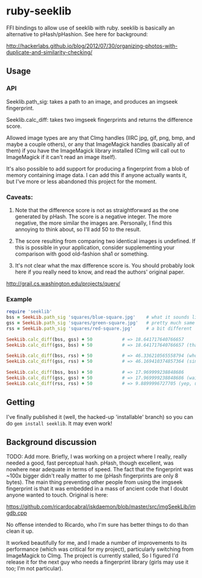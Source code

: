 ruby-seeklib
============

FFI bindings to allow use of seeklib with ruby. seeklib is basically
an alternative to pHash/pHashion. See here for background:

http://hackerlabs.github.io/blog/2012/07/30/organizing-photos-with-duplicate-and-similarity-checking/

Usage
-----

### API

Seeklib.path_sig: takes a path to an image, and produces an imgseek fingerprint.

Seeklib.calc_diff: takes two imgseek fingerprints and returns the difference score.

Allowed image types are any that CImg handles (IIRC jpg, gif, png,
bmp, and maybe a couple others), or any that ImageMagick handles
(basically all of them) if you have the ImageMagick library installed
(CImg will call out to ImageMagick if it can't read an image itself).

It's also possible to add support for producing a fingerprint from a
blob of memory containing image data. I can add this if anyone
actually wants it, but I've more or less abandoned this project for
the moment.

### Caveats:

1. Note that the difference score is not as straightforward as the one
   generated by pHash. The score is a negative integer. The more
   negative, the more similar the images are. Personally, I find this
   annoying to think about, so I'll add 50 to the result.

2. The score resulting from comparing two identical images is
   undefined. If this is possible in your application, consider
   supplementing your comparison with good old-fashion sha1 or
   something.

3. It's not clear what the max difference score is. You should
   probably look here if you really need to know, and read the
   authors' original paper.

http://grail.cs.washington.edu/projects/query/

### Example

```ruby
require 'seeklib'
bss = SeekLib.path_sig 'squares/blue-square.jpg'    # what it sounds like
gss = SeekLib.path_sig 'squares/green-square.jpg'   # pretty much same
rss = SeekLib.path_sig 'squares/red-square.jpg'     # a bit different

SeekLib.calc_diff(bss, gss) + 50           # => 18.641717640766657
SeekLib.calc_diff(gss, bss) + 50           # => 18.641717640766657 (thank god)

SeekLib.calc_diff(bss, rss) + 50           # => 46.336210565558794 (whoa!)
SeekLib.calc_diff(gss, rss) + 50           # => 46.169410374857364 (similar)

SeekLib.calc_diff(bss, bss) + 50           # => 17.969999238848686
SeekLib.calc_diff(gss, gss) + 50           # => 17.969999238848686 (wait, diff(a, a) undefined?)
SeekLib.calc_diff(rss, rss) + 50           # => 9.8899996727705 (yep, unfortunately)
```


Getting
-------

I've finally published it (well, the hacked-up 'installable' branch)
so you can do `gem install seeklib`. It may even work!

Background discussion
---------------------

TODO: Add more. Briefly, I was working on a project where I really,
really needed a good, fast perceptual hash. pHash, though excellent,
was nowhere near adequate in terms of speed. The fact that the
fingerprint was ~100x bigger didn't really matter to me (pHash fingerprints
are only 8 bytes). The main thing preventing other people from using
the imgseek fingerprint is that it was embedded in a mass of ancient
code that I doubt anyone wanted to touch. Original is here:

https://github.com/ricardocabral/iskdaemon/blob/master/src/imgSeekLib/imgdb.cpp

No offense intended to Ricardo, who I'm sure has better things to do
than clean it up.

It worked beautifully for me, and I made a number of improvements to
its performance (which was critical for my project), particularly
switching from ImageMagick to CImg. The project is currently stalled,
So I figured I'd release it for the next guy who needs a fingerprint
library (girls may use it too; I'm not particular).
